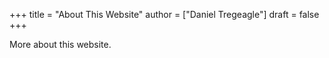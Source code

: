 +++
title = "About This Website"
author = ["Daniel Tregeagle"]
draft = false
+++

More about this website.
